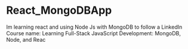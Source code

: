 # React_MongoDBApp
Im learning react and using Node Js with MongoDB to follow a LinkedIn Course name: Learning Full-Stack JavaScript Development: MongoDB, Node, and Reac
